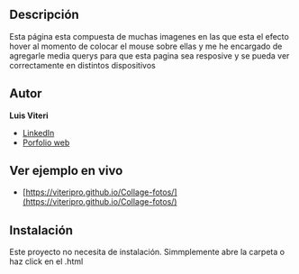 ## Descripción
Esta página esta compuesta de muchas imagenes en las que esta el efecto hover al momento de colocar el mouse sobre ellas
y me he encargado de agregarle media querys para que esta pagina sea resposive y se pueda ver correctamente en
distintos dispositivos
 
## Autor
**Luis Viteri**

* [LinkedIn](https://www.linkedin.com/in/luis-viteri-a47471243)
* [Porfolio web](https://midominio.es/)

## Ver ejemplo en vivo
- [https://viteripro.github.io/Collage-fotos/](https://viteripro.github.io/Collage-fotos/)
## Instalación
Este proyecto no necesita de instalación. Simmplemente abre la carpeta o haz click en el .html
